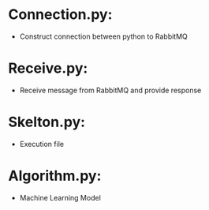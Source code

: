 # Connection.py: 

- Construct connection between python to RabbitMQ


# Receive.py: 

- Receive message from RabbitMQ and provide response
# Skelton.py: 

- Execution file
# Algorithm.py:

- Machine Learning Model
